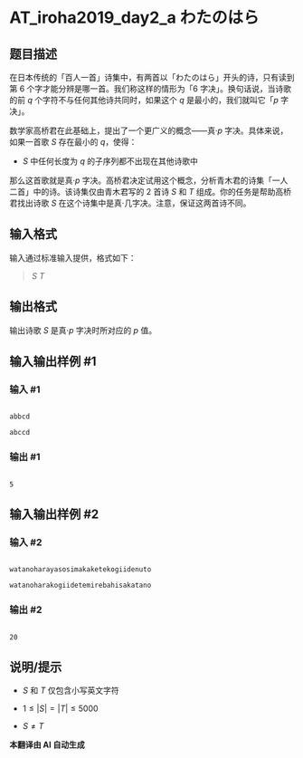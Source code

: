 # AT_iroha2019_day2_a わたのはら

## 题目描述

在日本传统的「百人一首」诗集中，有两首以「わたのはら」开头的诗，只有读到第 6 个字才能分辨是哪一首。我们称这样的情形为「6 字决」。换句话说，当诗歌的前 $q$ 个字符不与任何其他诗共同时，如果这个 $q$ 是最小的，我们就叫它「$p$ 字决」。

数学家高桥君在此基础上，提出了一个更广义的概念——真·$p$ 字决。具体来说，如果一首歌 $S$ 存在最小的 $q$，使得：

- $S$ 中任何长度为 $q$ 的子序列都不出现在其他诗歌中

那么这首歌就是真·$p$ 字决。高桥君决定试用这个概念，分析青木君的诗集「一人二首」中的诗。该诗集仅由青木君写的 2 首诗 $S$ 和 $T$ 组成。你的任务是帮助高桥君找出诗歌 $S$ 在这个诗集中是真·几字决。注意，保证这两首诗不同。

## 输入格式

输入通过标准输入提供，格式如下：

> $S$ $T$

## 输出格式

输出诗歌 $S$ 是真·$p$ 字决时所对应的 $p$ 值。

## 输入输出样例 #1

### 输入 #1

```
abbcd
abccd
```

### 输出 #1

```
5
```

## 输入输出样例 #2

### 输入 #2

```
watanoharayasosimakaketekogiidenuto
watanoharakogiidetemirebahisakatano
```

### 输出 #2

```
20
```

## 说明/提示

- $S$ 和 $T$ 仅包含小写英文字符
- $1 \leq |S| = |T| \leq 5000$
- $S \neq T$

 **本翻译由 AI 自动生成**